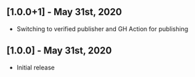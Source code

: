 ## [1.0.0+1] - May 31st, 2020

* Switching to verified publisher and GH Action for publishing

## [1.0.0] - May 31st, 2020

* Initial release
